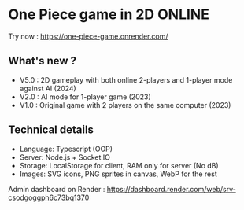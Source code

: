 # One Piece game in 2D ONLINE

Try now : https://one-piece-game.onrender.com/

## What's new ?

- V5.0 : 2D gameplay with both online 2-players and 1-player mode against AI (2024)
- V2.0 : AI mode for 1-player game (2023)
- V1.0 : Original game with 2 players on the same computer (2023)

## Technical details

- Language: Typescript (OOP)
- Server: Node.js + Socket.IO
- Storage: LocalStorage for client, RAM only for server (No dB)
- Images: SVG icons, PNG sprites in canvas, WebP for the rest

Admin dashboard on Render : https://dashboard.render.com/web/srv-csodgoggph6c73bq1370
